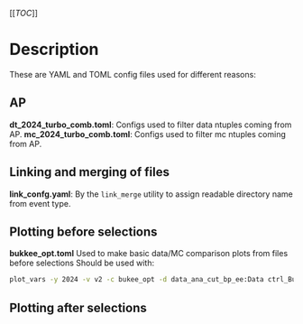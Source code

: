 [[_TOC_]]

# Description

These are YAML and TOML config files used for different reasons:

## AP

**dt_2024_turbo_comb.toml**: Configs used to filter data ntuples coming from AP.
**mc_2024_turbo_comb.toml**: Configs used to filter mc ntuples coming from AP.

## Linking and merging of files

**link_confg.yaml**: By the `link_merge` utility to assign readable directory name from event type.

## Plotting before selections

**bukkee_opt.toml** Used to make basic data/MC comparison plots from files before selections
Should be used with:

```bash
plot_vars -y 2024 -v v2 -c bukee_opt -d data_ana_cut_bp_ee:Data ctrl_BuToKpEE_ana_ee:Simulation
```

## Plotting after selections


